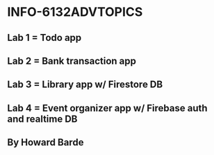 # INFO-6132ADVTOPICS

## Lab 1 = Todo app
## Lab 2 = Bank transaction app
## Lab 3 = Library app w/ Firestore DB
## Lab 4 = Event organizer app w/ Firebase auth and realtime DB
## By Howard Barde
